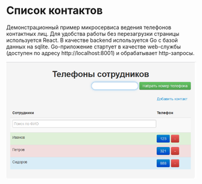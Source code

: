 # Список контактов
Демонстрационный пример микросервиса ведения телефонов контактных лиц. 
Для удобства работы без перезагрузки страницы используется React.
В качестве backend используется Go с базой данных на sqlite.
Go-приложение стартует в качестве web-службы (доступен по адресу http://localhost:8001) и обрабатывает http-запросы.

![alt text](screenshots/demo.png "Результат")
